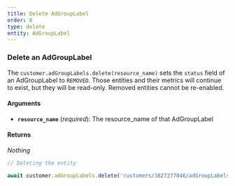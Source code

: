```yaml
---
title: Delete AdGroupLabel
order: 6
type: delete
entity: AdGroupLabel
---
```


### Delete an AdGroupLabel

The `customer.adGroupLabels.delete(resource_name)` sets the `status` field of an AdGroupLabel to `REMOVED`. Those entities and their metrics will continue to exist, but they will be read-only. Removed entities cannot be re-enabled.

#### Arguments

- **`resource_name`** (_required_): The resource_name of that AdGroupLabel

#### Returns

_Nothing_

```javascript
// Deleting the entity

await customer.adGroupLabels.delete('customers/3827277046/adGroupLabels/42877626370~3345231412')
```
